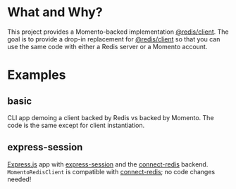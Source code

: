 # What and Why?

This project provides a Momento-backed implementation [@redis/client](https://github.com/redis/node-redis). The goal is to provide a drop-in replacement for [@redis/client](https://github.com/redis/node-redis) so that you can use the same code with either a Redis server or a Momento account.

# Examples

## basic

CLI app demoing a client backed by Redis vs backed by Momento. The code is the same except for client instantiation.

## express-session

[Express.js](https://github.com/expressjs/express) app with [express-session](https://github.com/expressjs/session) and the [connect-redis](https://github.com/tj/connect-redis) backend. `MomentoRedisClient` is compatible with [connect-redis](https://github.com/tj/connect-redis); no code changes needed!
